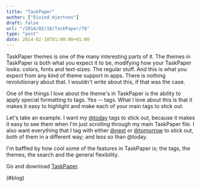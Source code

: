 ```yaml
---
title: "TaskPaper"
author: ["Eivind Hjertnes"]
draft: false
url: "/2014/02/18/TaskPaper/76"
type: "post"
date: 2014-02-18T01:00:00+01:00
---
```


TaskPaper themes is one of the many interesting parts of it. The themes
in TaskPaper is both what you expect it to be, modifying how your
TaskPaper looks: colors, fonts and text-sizes. The regular stuff. And
this is what you expect from any kind of theme support in apps. There is
nothing revolutionary about that. I wouldn't write about this, if that
was the case.

One of the things I love about the theme's in TaskPaper is the ability
to apply special formatting to tags. Yes -- tags. What I love about this
is that it makes it easy to highlight and make each of your main tags to
stick out.

Let's take an example. I want my [@today](<https://micro.blog/today>) tags
to stick out, because it makes it easy to see them when I'm just
scrolling through my main TaskPaper file. I also want everything that I
tag with either [@next](<https://micro.blog/next>) or
[@tomorrow](<https://micro.blog/tomorrow>) to stick out, both of them in a
different way; and less so than @today.

I'm baffled by how cool some of the features in TaskPaper is; the tags,
the themes, the search and the general flexibility.

Go and download
[TaskPaper](http://www.hogbaysoftware.com/products/taskpaper).

(#blog)
